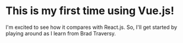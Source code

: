 # This is my first time using Vue.js!
I'm excited to see how it compares with React.js. So, I'll get started by playing around as I learn from Brad Traversy.